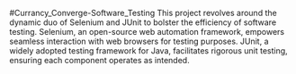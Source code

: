 #Currancy_Converge-Software_Testing
This project revolves around the dynamic duo of Selenium and JUnit to bolster the efficiency of software testing. 
Selenium, an open-source web automation framework, empowers seamless interaction with web browsers for testing purposes. 
JUnit, a widely adopted testing framework for Java, facilitates rigorous unit testing, ensuring each component operates as intended.
